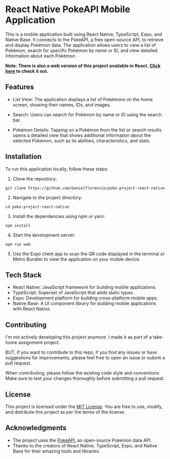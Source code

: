 # React Native PokeAPI Mobile Application

This is a mobile application built using React Native, TypeScript, Expo, and Native Base. It connects to the PokeAPI, a free open-source API, to retrieve and display Pokémon data. The application allows users to view a list of Pokémon, search for specific Pokémon by name or ID, and view detailed information about each Pokémon.

**Note: There is also a web version of this project available in React. [Click here](https://github.com/danielflorencio/pokedex-project-web) to check it out.**

## Features

- List View: The application displays a list of Pokémons on the home screen, showing their names, IDs, and images.

- Search: Users can search for Pokémon by name or ID using the search bar.

- Pokémon Details: Tapping on a Pokémon from the list or search results opens a detailed view that shows additional information about the selected Pokémon, such as its abilities, characteristics, and stats.

## Installation

To run this application locally, follow these steps:

1. Clone the repository:

```
git clone https://github.com/danielflorencio/poke-project-react-native
```

2. Navigate to the project directory:

```
cd poke-project-react-native
```

3. Install the dependencies using npm or yarn:

```
npm install
```
4. Start the development server:

```
npm run web
```

5. Use the Expo client app to scan the QR code displayed in the terminal or Metro Bundler to view the application on your mobile device.

## Tech Stack

- React Native: JavaScript framework for building mobile applications.
- TypeScript: Superset of JavaScript that adds static types.
- Expo: Development platform for building cross-platform mobile apps.
- Native Base: A UI component library for building mobile applications with React Native.

## Contributing

I'm not actively developing this project anymore. I made it as part of a take-home assignment project.

BUT, if you want to contribute to this repo, if you find any issues or have suggestions for improvements, please feel free to open an issue or submit a pull request.

When contributing, please follow the existing code style and conventions. Make sure to test your changes thoroughly before submitting a pull request.

## License

This project is licensed under the [MIT License](LICENSE). You are free to use, modify, and distribute this project as per the terms of the license.

## Acknowledgments

- The project uses the [PokeAPI](https://pokeapi.co/), an open-source Pokémon data API.
- Thanks to the creators of React Native, TypeScript, Expo, and Native Base for their amazing tools and libraries.
